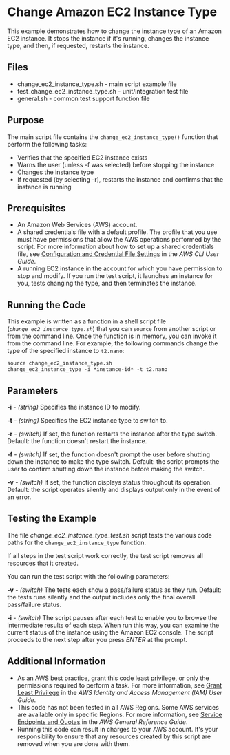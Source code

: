 <!--
Copyright Amazon.com, Inc. or its affiliates. All Rights Reserved.
This file is licensed under the Apache License, Version 2.0 (the "License").

You may not use this file except in compliance with the License. A copy of
the License is located at http://aws.amazon.com/apache2.0/.

This file is distributed on an "AS IS" BASIS, WITHOUT WARRANTIES OR
CONDITIONS OF ANY KIND, either express or implied. See the License for the
specific language governing permissions and limitations under the License.
-->

# Change Amazon EC2 Instance Type

This example demonstrates how to change the instance type of an Amazon EC2
instance. It stops the instance if it's running, changes the instance type,
and then, if requested, restarts the instance.

## Files
  * change_ec2_instance_type.sh - main script example file
  * test_change_ec2_instance_type.sh - unit/integration test file
  * general.sh - common test support function file

## Purpose
The main script file contains the `change_ec2_instance_type()` function that perform the following tasks:

 * Verifies that the specified EC2 instance exists
 * Warns the user (unless -f was selected) before stopping the instance
 * Changes the instance type
 * If requested (by selecting -r), restarts the instance and confirms that the instance is running

## Prerequisites

 * An Amazon Web Services (AWS) account.
 * A shared credentials file with a default profile. The profile that you use must have permissions that allow the AWS operations performed by the script. For more information about how to set up a shared credentials file, see [Configuration and Credential File Settings](https://docs.aws.amazon.com/cli/latest/userguide/cli-configure-files.html) in the _AWS CLI User Guide_.
 * A running EC2 instance in the account for which you have permission to stop and modify. If you run the test script, it launches an instance for you, tests changing the type, and then terminates the instance.

## Running the Code
This example is written as a function in a shell script file (*`change_ec2_instance_type.sh`*) that you can `source` from another script or from the command line. Once the function is in memory, you can invoke it from the command line. For example, the following commands change the type of the specified instance to `t2.nano`:

```
source change_ec2_instance_type.sh
change_ec2_instance_type -i *instance-id* -t t2.nano
```

## Parameters

**-i** - *(string)* Specifies the instance ID to modify.

**-t** - *(string)* Specifies the EC2 instance type to switch to.

**-r** - *(switch)* If set, the function restarts the instance after the type switch. Default: the function doesn't restart the instance.

**-f** - *(switch)* If set, the function doesn't prompt the user before shutting down the instance to make the type switch. Default: the script prompts the user to confirm shutting down the instance before making the switch.

**-v** - *(switch)* If set, the function displays status throughout its operation. Default: the script operates silently and displays output only in the event of an error.

## Testing the Example
The file *change_ec2_instance_type_test.sh* script tests the various code paths for the `change_ec2_instance_type` function.

If all steps in the test script work correctly, the test script removes all resources that it created.

You can run the test script with the following parameters:

**-v** - *(switch)* The tests each show a pass/failure status as they run. Default: the tests runs silently and the output includes only the final overall pass/failure status.

**-i** - *(switch)* The script pauses after each test to enable you to browse the intermediate results of each step. When run this way, you can examine the current status of the instance using the Amazon EC2 console. The script  proceeds to the next step after you press *ENTER* at the prompt.

## Additional Information

 * As an AWS best practice, grant this code least privilege, or only the permissions required to perform a task. For more information, see [Grant Least Privilege](https://docs.aws.amazon.com/IAM/latest/UserGuide/best-practices.html#grant-least-privilege) in the _AWS Identity and Access Management (IAM) User Guide_.
 * This code has not been tested in all AWS Regions. Some AWS services are available only in specific Regions. For more information, see [Service Endpoints and Quotas](https://docs.aws.amazon.com/general/latest/gr/aws-service-information.html) in the _AWS General Reference Guide_.
 * Running this code can result in charges to your AWS account. It's your responsibility to ensure that any resources created by this script are removed when you are done with them.

